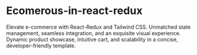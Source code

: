 # Ecomerous-in-react-redux
Elevate e-commerce with React-Redux and Tailwind CSS. Unmatched state management, seamless integration, and an exquisite visual experience. Dynamic product showcase, intuitive cart, and scalability in a concise, developer-friendly template.
